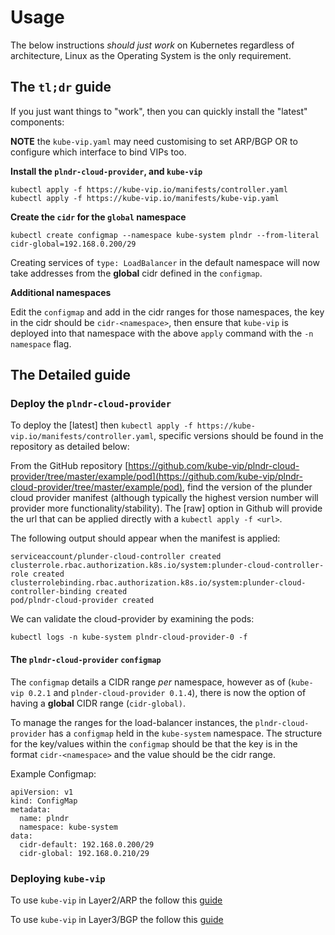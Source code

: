 # Usage

The below instructions *should just work* on Kubernetes regardless of architecture, Linux as the Operating System is the only requirement.

## The `tl;dr` guide

If you just want things to "work", then you can quickly install the "latest" components:

**NOTE** the `kube-vip.yaml` may need customising to set ARP/BGP OR to configure which interface to bind VIPs too.

**Install the `plndr-cloud-provider`, and `kube-vip`**

```
kubectl apply -f https://kube-vip.io/manifests/controller.yaml
kubectl apply -f https://kube-vip.io/manifests/kube-vip.yaml
```

**Create the `cidr` for the `global` namespace**

```
kubectl create configmap --namespace kube-system plndr --from-literal cidr-global=192.168.0.200/29
```

Creating services of `type: LoadBalancer` in the default namespace will now take addresses from the **global** cidr defined in the `configmap`.

**Additional namespaces**

Edit the `configmap` and add in the cidr ranges for those namespaces, the key in the cidr should be `cidr-<namespace>`, then ensure that `kube-vip` is deployed into that namespace with the above `apply` command with the `-n namespace` flag.

## The Detailed guide

### Deploy the `plndr-cloud-provider`

To deploy the [latest] then `kubectl apply -f https://kube-vip.io/manifests/controller.yaml`, specific versions should be found in the repository as detailed below:

From the GitHub repository [https://github.com/kube-vip/plndr-cloud-provider/tree/master/example/pod](https://github.com/kube-vip/plndr-cloud-provider/tree/master/example/pod), find the version of the plunder cloud provider manifest (although typically the highest version number will provider more functionality/stability). The [raw] option in Github will provide the url that can be applied directly with a `kubectl apply -f <url>`.

The following output should appear when the manifest is applied: 

```
serviceaccount/plunder-cloud-controller created
clusterrole.rbac.authorization.k8s.io/system:plunder-cloud-controller-role created
clusterrolebinding.rbac.authorization.k8s.io/system:plunder-cloud-controller-binding created
pod/plndr-cloud-provider created
```

We can validate the cloud-provider by examining the pods:

`kubectl logs -n kube-system plndr-cloud-provider-0 -f`

#### The `plndr-cloud-provider` `configmap`

The `configmap` details a CIDR range *per* namespace, however as of (`kube-vip 0.2.1` and `plnder-cloud-provider 0.1.4`), there is now the option of having a **global** CIDR range (`cidr-global)`.  

To manage the ranges for the load-balancer instances, the `plndr-cloud-provider` has a `configmap` held in the `kube-system` namespace. The structure for the key/values within the `configmap` should be that the key is in the format `cidr-<namespace>` and the value should be the cidr range.

Example Configmap:

```
apiVersion: v1
kind: ConfigMap
metadata:
  name: plndr
  namespace: kube-system
data:
  cidr-default: 192.168.0.200/29
  cidr-global: 192.168.0.210/29
```

### Deploying `kube-vip`

To use `kube-vip` in Layer2/ARP the follow this [guide](/kubernetes/arp/)

To use `kube-vip` in Layer3/BGP the follow this [guide](/kubernetes/bgp/)

